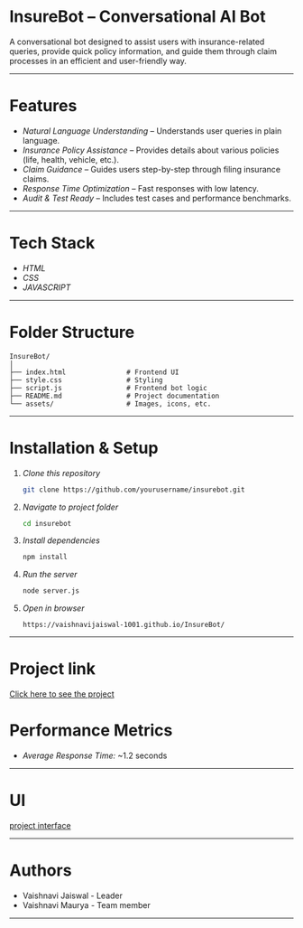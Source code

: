 # InsureBot – Conversational AI Bot

A conversational bot designed to assist users with insurance-related queries, provide quick policy information, and guide them through claim processes in an efficient and user-friendly way.

---

#  Features

* *Natural Language Understanding* – Understands user queries in plain language.
* *Insurance Policy Assistance* – Provides details about various policies (life, health, vehicle, etc.).
* *Claim Guidance* – Guides users step-by-step through filing insurance claims.
* *Response Time Optimization* – Fast responses with low latency.
* *Audit & Test Ready* – Includes test cases and performance benchmarks.

---

#  Tech Stack

* *HTML*
* *CSS*
* *JAVASCRIPT*

---

#  Folder Structure

```
InsureBot/
│
├── index.html               # Frontend UI
├── style.css                # Styling
├── script.js                # Frontend bot logic
├── README.md                # Project documentation
└── assets/                  # Images, icons, etc.
```

---

#  Installation & Setup

1. *Clone this repository*

   ```bash
   git clone https://github.com/yourusername/insurebot.git
   ```
2. *Navigate to project folder*

   ```bash
   cd insurebot
   ```
3. *Install dependencies*

   ```bash
   npm install
   ```
4. *Run the server*

   ```bash
   node server.js
   ```
5. *Open in browser*

   ```
   https://vaishnavijaiswal-1001.github.io/InsureBot/
   ```

---

# Project link

[Click here to see the project](https://vaishnavijaiswal-1001.github.io/InsureBot/)

# Performance Metrics

* *Average Response Time:* \~1.2 seconds

---

#  UI

[project interface](https://github.com/user-attachments/assets/911de41f-14fe-4b80-80db-b027aee0acc9)

---

# Authors

* Vaishnavi Jaiswal - Leader
* Vaishnavi Maurya - Team member

---
